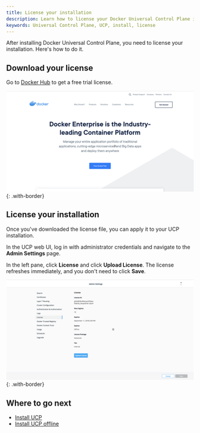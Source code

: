 ```yaml
---
title: License your installation
description: Learn how to license your Docker Universal Control Plane installation.
keywords: Universal Control Plane, UCP, install, license
---
```


After installing Docker Universal Control Plane, you need to license your
installation. Here's how to do it.

## Download your license

Go to [Docker Hub](https://hub.docker.com/editions/enterprise/docker-ee-trial/trial)
to get a free trial license.

![](../../images/license-ucp-1.png){: .with-border}

## License your installation

Once you've downloaded the license file, you can apply it to your UCP
installation.

In the UCP web UI, log in with administrator credentials and
navigate to the **Admin Settings** page.

In the left pane, click **License** and click **Upload License**. The
license refreshes immediately, and you don't need to click **Save**.

![](../../images/license-ucp-2.png){: .with-border}

## Where to go next

- [Install UCP](../install.md)
- [Install UCP offline](../install/install-offline.md)
